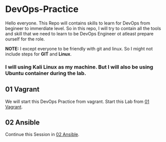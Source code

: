 # DevOps-Practice

Hello everyone.
This Repo will contains skills to learn for DevOps from begineer to immerdiate level.
So in this repo, I will try to contain all the tools and skill that we need to learn to be DevOps Engineer ot atleast prepare ourself for the role.

<b>NOTE:</b> I except everyone to be friendly with git and linux. So I might not include steps for <b>GIT</b> and <b>Linux</b>.

<h3>I will using Kali Linux as my machine. But I will also be using Ubuntu container during the lab.</h3>



## 01 Vagrant
We will start this DevOps Practice from vagrant.
Start this Lab from [01 Vagrant](https://github.com/TheSpiritMan/DevOps-Practice/tree/main/01%20Vagrant).


## 02 Ansible
Continue this Session in [02 Ansible](https://github.com/TheSpiritMan/DevOps-Practice/tree/main/02%20Ansible).